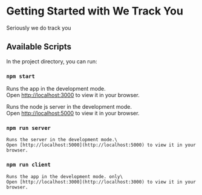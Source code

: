 # Getting Started with We Track You

Seriously we do track you

## Available Scripts

In the project directory, you can run:

### `npm start`

Runs the app in the development mode.\
Open [http://localhost:3000](http://localhost:3000) to view it in your browser.

Runs the node js server in the development mode.\
Open [http://localhost:5000](http://localhost:5000) to view it in your browser.

### `npm run server`

    Runs the server in the development mode.\
    Open [http://localhost:5000](http://localhost:5000) to view it in your browser.

### `npm run client`

    Runs the app in the development mode. only\
    Open [http://localhost:3000](http://localhost:3000) to view it in your browser.
